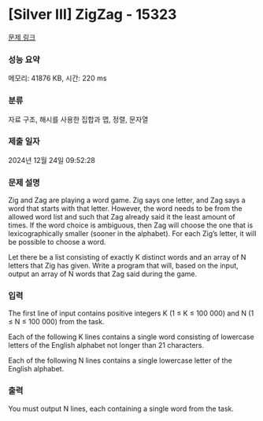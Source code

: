 # [Silver III] ZigZag - 15323 

[문제 링크](https://www.acmicpc.net/problem/15323) 

### 성능 요약

메모리: 41876 KB, 시간: 220 ms

### 분류

자료 구조, 해시를 사용한 집합과 맵, 정렬, 문자열

### 제출 일자

2024년 12월 24일 09:52:28

### 문제 설명

<p>Zig and Zag are playing a word game. Zig says one letter, and Zag says a word that starts with that letter. However, the word needs to be from the allowed word list and such that Zag already said it the least amount of times. If the word choice is ambiguous, then Zag will choose the one that is lexicographically smaller (sooner in the alphabet). For each Zig’s letter, it will be possible to choose a word.</p>

<p>Let there be a list consisting of exactly K distinct words and an array of N letters that Zig has given. Write a program that will, based on the input, output an array of N words that Zag said during the game.</p>

### 입력 

 <p>The first line of input contains positive integers K (1 ≤ K ≤ 100 000) and N (1 ≤ N ≤ 100 000) from the task.</p>

<p>Each of the following K lines contains a single word consisting of lowercase letters of the English alphabet not longer than 21 characters.</p>

<p>Each of the following N lines contains a single lowercase letter of the English alphabet.</p>

### 출력 

 <p>You must output N lines, each containing a single word from the task.</p>

